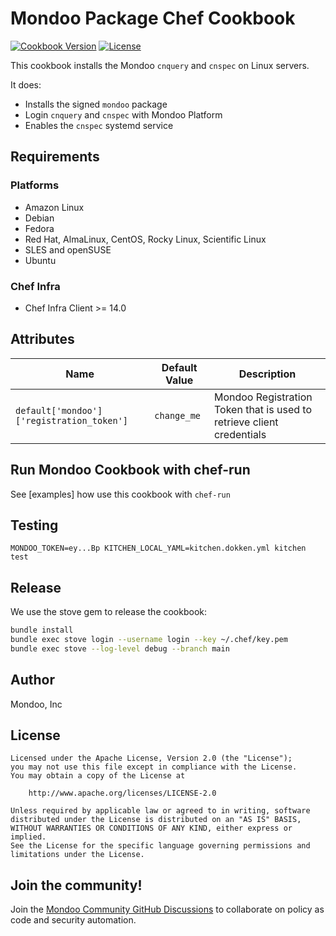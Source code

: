 # Mondoo Package Chef Cookbook

[![Cookbook Version](https://img.shields.io/cookbook/v/mondoo.svg)](https://supermarket.chef.io/cookbooks/mondoo)
[![License](https://img.shields.io/badge/License-Apache%202.0-green.svg)](https://opensource.org/licenses/Apache-2.0)

This cookbook installs the Mondoo `cnquery` and `cnspec` on Linux servers.

It does:

* Installs the signed `mondoo` package
* Login `cnquery` and `cnspec` with Mondoo Platform
* Enables the `cnspec` systemd service

## Requirements

### Platforms

* Amazon Linux
* Debian
* Fedora
* Red Hat, AlmaLinux, CentOS, Rocky Linux, Scientific Linux
* SLES and openSUSE
* Ubuntu

### Chef Infra

* Chef Infra Client >= 14.0

## Attributes

| Name           | Default Value | Description                        |
| -------------- | ------------- | -----------------------------------|
| `default['mondoo']['registration_token']` | `change_me` | Mondoo Registration Token that is used to retrieve client credentials

## Run Mondoo Cookbook with chef-run

See [examples] how use this cookbook with `chef-run`

## Testing

```
MONDOO_TOKEN=ey...Bp KITCHEN_LOCAL_YAML=kitchen.dokken.yml kitchen test
```

## Release

We use the stove gem to release the cookbook:

```bash
bundle install
bundle exec stove login --username login --key ~/.chef/key.pem
bundle exec stove --log-level debug --branch main
```

## Author

Mondoo, Inc

## License

```text
Licensed under the Apache License, Version 2.0 (the "License");
you may not use this file except in compliance with the License.
You may obtain a copy of the License at

    http://www.apache.org/licenses/LICENSE-2.0

Unless required by applicable law or agreed to in writing, software
distributed under the License is distributed on an "AS IS" BASIS,
WITHOUT WARRANTIES OR CONDITIONS OF ANY KIND, either express or implied.
See the License for the specific language governing permissions and
limitations under the License.
```

## Join the community!

Join the [Mondoo Community GitHub Discussions](https://github.com/orgs/mondoohq/discussions) to collaborate on policy as code and security automation.
